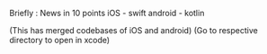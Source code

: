 Briefly : News in 10 points
iOS - swift
android - kotlin

(This has merged codebases of iOS and android)
(Go to respective directory to open in xcode)
